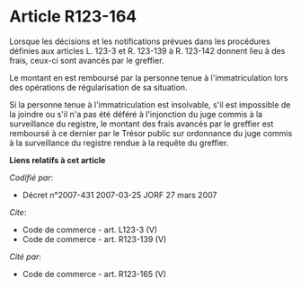 # Article R123-164

Lorsque les décisions et les notifications prévues dans les procédures définies aux articles L. 123-3 et R. 123-139 à R.
123-142 donnent lieu à des frais, ceux-ci sont avancés par le greffier. 

Le montant en est remboursé par la personne tenue à l'immatriculation lors des opérations de régularisation de sa situation. 

Si la personne tenue à l'immatriculation est insolvable, s'il est impossible de la joindre ou s'il n'a pas été déféré à
l'injonction du juge commis à la surveillance du registre, le montant des frais avancés par le greffier est remboursé à ce
dernier par le Trésor public sur ordonnance du juge commis à la surveillance du registre rendue à la requête du greffier.

**Liens relatifs à cet article**

_Codifié par_:

  - Décret n°2007-431 2007-03-25 JORF 27 mars 2007

_Cite_:

  - Code de commerce - art. L123-3 (V)
  - Code de commerce - art. R123-139 (V)

_Cité par_:

  - Code de commerce - art. R123-165 (V)
